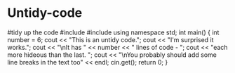 # Untidy-code
#tidy up the code
#include <iostream>
#include <string>
using namespace std;
int main() 
{
	int number = 6;
	cout << "This is an untidy code.";
	cout << "I'm surprised it works.";
	cout << "\nIt has " << number << " lines of code - ";
	cout << "each more hideous than the last. ";
	cout << "\nYou probably should add some line breaks in the text too" << endl;
		cin.get(); 
	return 0;
}
